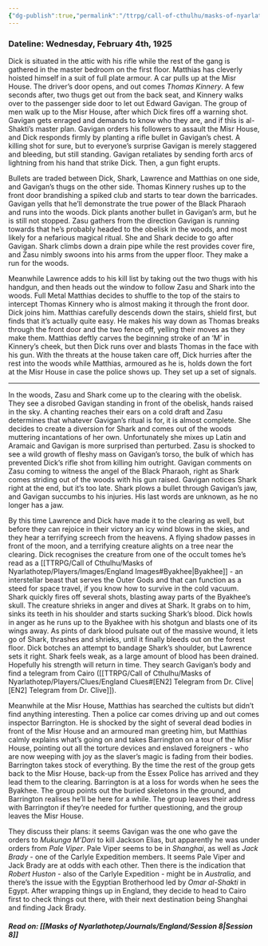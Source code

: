 ```yaml
---
{"dg-publish":true,"permalink":"/ttrpg/call-of-cthulhu/masks-of-nyarlathotep/players/journals/england/session-7/","tags":["TTRPG/Games/MoN"]}
---
```


### Dateline: Wednesday, February 4th, 1925
Dick is situated in the attic with his rifle while the rest of the gang is gathered in the master bedroom on the first floor. Matthias has cleverly hoisted himself in a suit of full plate armour. A car pulls up at the Misr House. The driver’s door opens, and out comes *Thomas Kinnery*. A few seconds after, two thugs get out from the back seat, and Kinnery walks over to the passenger side door to let out Edward Gavigan. The group of men walk up to the Misr House, after which Dick fires off a warning shot. Gavigan gets enraged and demands to know who they are, and if this is al-Shakti’s master plan. Gavigan orders his followers to assault the Misr House, and Dick responds firmly by planting a rifle bullet in Gavigan’s chest. A killing shot for sure, but to everyone’s surprise Gavigan is merely staggered and bleeding, but still standing. Gavigan retaliates by sending forth arcs of lightning from his hand that strike Dick. Then, a gun fight erupts.

Bullets are traded between Dick, Shark, Lawrence and Matthias on one side, and Gavigan’s thugs on the other side. Thomas Kinnery rushes up to the front door brandishing a spiked club and starts to tear down the barricades. Gavigan yells that he’ll demonstrate the true power of the Black Pharaoh and runs into the woods. Dick plants another bullet in Gavigan’s arm, but he is still not stopped. Zasu gathers from the direction Gavigan is running towards that he’s probably headed to the obelisk in the woods, and most likely for a nefarious magical ritual. She and Shark decide to go after Gavigan. Shark climbs down a drain pipe while the rest provides cover fire, and Zasu nimbly swoons into his arms from the upper floor. They make a run for the woods.

Meanwhile Lawrence adds to his kill list by taking out the two thugs with his handgun, and then heads out the window to follow Zasu and Shark into the woods. Full Metal Matthias decides to shuffle to the top of the stairs to intercept Thomas Kinnery who is almost making it through the front door. Dick joins him. Matthias carefully descends down the stairs, shield first, but finds that it’s actually quite easy. He makes his way down as Thomas breaks through the front door and the two fence off, yelling their moves as they make them. Matthias deftly carves the beginning stroke of an ‘M’ in Kinnery’s cheek, but then Dick runs over and blasts Thomas in the face with his gun. With the threats at the house taken care off, Dick hurries after the rest into the woods while Matthias, armoured as he is, holds down the fort at the Misr House in case the police shows up. They set up a set of signals.

---

In the woods, Zasu and Shark come up to the clearing with the obelisk. They see a disrobed Gavigan standing in front of the obelisk, hands raised in the sky. A chanting reaches their ears on a cold draft and Zasu determines that whatever Gavigan’s ritual is for, it is almost complete. She decides to create a diversion for Shark and comes out of the woods muttering incantations of her own. Unfortunately she mixes up Latin and Aramaic and Gavigan is more surprised than perturbed. Zasu is shocked to see a wild growth of fleshy mass on Gavigan’s torso, the bulk of which has prevented Dick’s rifle shot from killing him outright. Gavigan comments on Zasu coming to witness the angel of the Black Pharaoh, right as Shark comes striding out of the woods with his gun raised. Gavigan notices Shark right at the end, but it’s too late. Shark plows a bullet through Gavigan’s jaw, and Gavigan succumbs to his injuries. His last words are unknown, as he no longer has a jaw.

By this time Lawrence and Dick have made it to the clearing as well, but before they can rejoice in their victory an icy wind blows in the skies, and they hear a terrifying screech from the heavens. A flying shadow passes in front of the moon, and a terrifying creature alights on a tree near the clearing. Dick recognises the creature from one of the occult tomes he’s read as a [[TTRPG/Call of Cthulhu/Masks of Nyarlathotep/Players/Images/England Images#Byakhee\|Byakhee]] - an interstellar beast that serves the Outer Gods and that can function as a steed for space travel, if you know how to survive in the cold vacuum. Shark quickly fires off several shots, blasting away parts of the Byakhee’s skull. The creature shrieks in anger and dives at Shark. It grabs on to him, sinks its teeth in his shoulder and starts sucking Shark’s blood. Dick howls in anger as he runs up to the Byakhee with his shotgun and blasts one of its wings away. As pints of dark blood pulsate out of the massive wound, it lets go of Shark, thrashes and shrieks, until it finally bleeds out on the forest floor. Dick botches an attempt to bandage Shark’s shoulder, but Lawrence sets it right. Shark feels weak, as a large amount of blood has been drained. Hopefully his strength will return in time. They search Gavigan’s body and find a telegram from Cairo ([[TTRPG/Call of Cthulhu/Masks of Nyarlathotep/Players/Clues/England Clues#[EN2] Telegram from Dr. Clive\|[EN2] Telegram from Dr. Clive]]).

Meanwhile at the Misr House, Matthias has searched the cultists but didn’t find anything interesting. Then a police car comes driving up and out comes inspector Barrington. He is shocked by the sight of several dead bodies in front of the Misr House and an armoured man greeting him, but Matthias calmly explains what’s going on and takes Barrington on a tour of the Misr House, pointing out all the torture devices and enslaved foreigners - who are now weeping with joy as the slaver’s magic is fading from their bodies. Barrington takes stock of everything. By the time the rest of the group gets back to the Misr House, back-up from the Essex Police has arrived and they lead them to the clearing. Barrington is at a loss for words when he sees the Byakhee. The group points out the buried skeletons in the ground, and Barrington realises he’ll be here for a while. The group leaves their address with Barrington if they’re needed for further questioning, and the group leaves the Misr House.

They discuss their plans: it seems Gavigan was the one who gave the orders to *Mukunga M’Dari* to kill Jackson Elias, but apparently he was under orders from *Pale Viper*. Pale Viper seems to be in *Shanghai*, as well as *Jack Brady* - one of the Carlyle Expedition members. It seems Pale Viper and Jack Brady are at odds with each other. Then there is the indication that *Robert Huston* - also of the Carlyle Expedition - might be in *Australia*, and there’s the issue with the Egyptian Brotherhood led by *Omar al-Shakti* in Egypt. After wrapping things up in England, they decide to head to Cairo first to check things out there, with their next destination being Shanghai and finding Jack Brady.

##### Read on: [[Masks of Nyarlathotep/Journals/England/Session 8\|Session 8]]